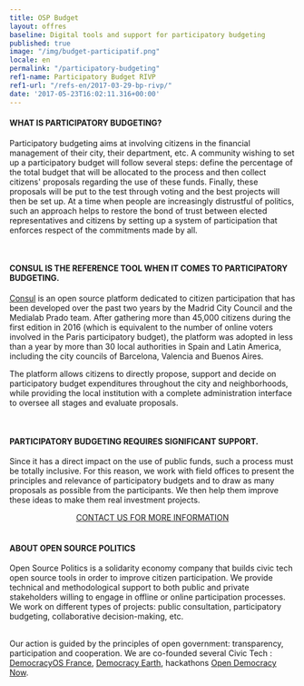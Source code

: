 ```yaml
---
title: OSP Budget
layout: offres
baseline: Digital tools and support for participatory budgeting
published: true
image: "/img/budget-participatif.png"
locale: en
permalink: "/participatory-budgeting"
ref1-name: Participatory Budget RIVP
ref1-url: "/refs-en/2017-03-29-bp-rivp/"
date: '2017-05-23T16:02:11.316+00:00'
---
```

#### WHAT IS PARTICIPATORY BUDGETING?

Participatory budgeting aims at involving citizens in the financial management of their city, their department, etc. A community wishing to set up a participatory budget will follow several steps: define the percentage of the total budget that will be allocated to the process and then collect citizens' proposals regarding the use of these funds. Finally, these proposals will be put to the test through voting and the best projects will then be set up. At a time when people are increasingly distrustful of politics, such an approach helps to restore the bond of trust between elected representatives and citizens by setting up a system of participation that enforces respect of the commitments made by all.

<br>

#### CONSUL IS THE REFERENCE TOOL WHEN IT COMES TO PARTICIPATORY BUDGETING.

[Consul](http://decide.es/en) is an open source platform dedicated to citizen participation that has been developed over the past two years by the Madrid City Council and the Medialab Prado team. After gathering more than 45,000 citizens during the first edition in 2016 (which is equivalent to the number of online voters involved in the Paris participatory budget), the platform was adopted in less than a year by more than 30 local authorities in Spain and Latin America, including the city councils of Barcelona, ​​Valencia and Buenos Aires.

The platform allows citizens to directly propose, support and decide on participatory budget expenditures throughout the city and neighborhoods, while providing the local institution with a complete administration interface to oversee all stages and evaluate proposals.

<br>

#### PARTICIPATORY BUDGETING REQUIRES SIGNIFICANT SUPPORT.

Since it has a direct impact on the use of public funds, such a process must be totally inclusive. For this reason, we work with field offices to present the principles and relevance of participatory budgets and to draw as many proposals as possible from the participants. We then help them improve these ideas to make them real investment projects.

<center><a href="{{ site.baseurl }}/fr/accueil#contact" class="btn btn-primary">CONTACT US FOR MORE INFORMATION</a></center>

<br>
<div class="well">
<h4>ABOUT OPEN SOURCE POLITICS</h4>

Open Source Politics is a solidarity economy company that builds civic tech open source tools in order to improve citizen participation. We provide technical and methodological support to both public and private stakeholders willing to engage in offline or online participation processes. We work on different types of projects: public consultation, participatory budgeting, collaborative decision-making, etc.

<br>
Our action is guided by the principles of open government: transparency, participation and cooperation. We are co-founded several Civic Tech : <a href="http://democracyos.eu" target="blank">DemocracyOS France</a>, <a href="http://democracy.earth" target="blank">Democracy Earth</a>, hackathons <a href="http://opendemocracynow.net" target="blank">Open Democracy Now</a>. 
</div>  

